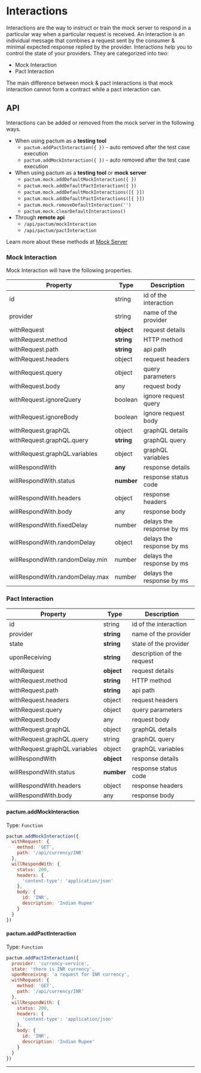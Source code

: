 # Interactions

Interactions are the way to instruct or train the mock server to respond in a particular way when a particular request is received. An interaction is an individual message that combines a request sent by the consumer & minimal expected response replied by the provider. Interactions help you to control the state of your providers. They are categorized into two:

* Mock Interaction
* Pact Interaction

The main difference between mock & pact interactions is that mock interaction cannot form a contract while a pact interaction can.

## API

Interactions can be added or removed from the mock server in the following ways.

* When using pactum as a **testing tool**
  * `pactum.addPactInteraction({ })` - auto removed after the test case execution
  * `pactum.addMockInteraction({ })` - auto removed after the test case execution
* When using pactum as a **testing tool** or **mock server**
  * `pactum.mock.addDefaultMockInteraction({ })`
  * `pactum.mock.addDefaultPactInteraction({ })`
  * `pactum.mock.addDefaultMockInteractions([{ }])`
  * `pactum.mock.addDefaultPactInteractions([{ }])`
  * `pactum.mock.removeDefaultInteraction('')`
  * `pactum.mock.clearDefaultInteractions()`
* Through **remote api**
  * `/api/pactum/mockInteraction`
  * `/api/pactum/pactInteraction`

Learn more about these methods at [Mock Server](https://github.com/ASaiAnudeep/pactum/wiki/Mock-Server)

### Mock Interaction

Mock Interaction will have the following properties.

| Property                        | Type        | Description                 |
| ------------------------------  | ----------  | --------------------------  |
| id                              | string      | id of the interaction       |
| provider                        | string      | name of the provider        |
| withRequest                     | **object**  | request details             |
| withRequest.method              | **string**  | HTTP method                 |
| withRequest.path                | **string**  | api path                    |
| withRequest.headers             | object      | request headers             |
| withRequest.query               | object      | query parameters            |
| withRequest.body                | any         | request body                |
| withRequest.ignoreQuery         | boolean     | ignore request query        |
| withRequest.ignoreBody          | boolean     | ignore request body         |
| withRequest.graphQL             | object      | graphQL details             |
| withRequest.graphQL.query       | **string**  | graphQL query               |
| withRequest.graphQL.variables   | object      | graphQL variables           |
| willRespondWith                 | **any**     | response details            |
| willRespondWith.status          | **number**  | response status code        |
| willRespondWith.headers         | object      | response headers            |
| willRespondWith.body            | any         | response body               |
| willRespondWith.fixedDelay      | number      | delays the response by ms   |
| willRespondWith.randomDelay     | object      | delays the response by ms   |
| willRespondWith.randomDelay.min | number      | delays the response by ms   |
| willRespondWith.randomDelay.max | number      | delays the response by ms   |


### Pact Interaction

| Property                      | Type        | Description                 |
| -----------------------       | -------     | --------------------------  |
| id                            | string      | id of the interaction       |
| provider                      | **string**  | name of the provider        |
| state                         | **string**  | state of the provider       |
| uponReceiving                 | **string**  | description of the request  |
| withRequest                   | **object**  | request details             |
| withRequest.method            | **string**  | HTTP method                 |
| withRequest.path              | **string**  | api path                    |
| withRequest.headers           | object      | request headers             |
| withRequest.query             | object      | query parameters            |
| withRequest.body              | any         | request body                |
| withRequest.graphQL           | object      | graphQL details             |
| withRequest.graphQL.query     | string      | graphQL query               |
| withRequest.graphQL.variables | object      | graphQL variables           |
| willRespondWith               | **object**  | response details            |
| willRespondWith.status        | **number**  | response status code        |
| willRespondWith.headers       | object      | response headers            |
| willRespondWith.body          | any         | response body               |



#### pactum.addMockInteraction
Type: `Function`<br>

```javascript
pactum.addMockInteraction({
  withRequest: {
    method: 'GET',
    path: '/api/currency/INR'
  },
  willRespondWith: {
    status: 200,
    headers: {
      'content-type': 'application/json'
    },
    body: {
      id: 'INR',
      description: 'Indian Rupee'
    }
  }
})
```

#### pactum.addPactInteraction
Type: `Function`<br>

```javascript
pactum.addPactInteraction({
  provider: 'currency-service',
  state: 'there is INR currency',
  uponReceiving: 'a request for INR currency',
  withRequest: {
    method: 'GET',
    path: '/api/currency/INR'
  },
  willRespondWith: {
    status: 200,
    headers: {
      'content-type': 'application/json'
    },
    body: {
      id: 'INR',
      description: 'Indian Rupee'
    }
  }
})
```

----------------------------------------------------------------------------------------------------------------